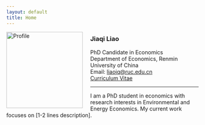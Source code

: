 ```yaml
---
layout: default
title: Home
---
```


<img src="/assets/profile.jpg" alt="Profile" style="width:200px;float:left;margin-right:20px;">

### Jiaqi Liao  
PhD Candidate in Economics  
Department of Economics, Renmin University of China  
Email: [liaojq@ruc.edu.cn](mailto:liaojq@ruc.edu.cn)  
[Curriculum Vitae](../assets/cv.pdf)


---

I am a PhD student in economics with research interests in Environmental and Energy Economics. My current work focuses on [1-2 lines description].

